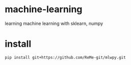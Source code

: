 # machine-learning
learning machine learning with sklearn, numpy

# install
```
pip install git+https://github.com/ReMe-git/mlwpy.git
```
